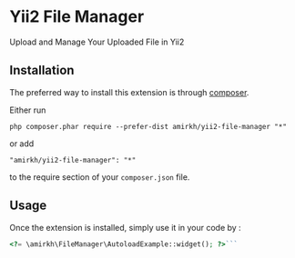 Yii2 File Manager
=================
Upload and Manage Your Uploaded File in Yii2

Installation
------------

The preferred way to install this extension is through [composer](http://getcomposer.org/download/).

Either run

```
php composer.phar require --prefer-dist amirkh/yii2-file-manager "*"
```

or add

```
"amirkh/yii2-file-manager": "*"
```

to the require section of your `composer.json` file.


Usage
-----

Once the extension is installed, simply use it in your code by  :

```php
<?= \amirkh\FileManager\AutoloadExample::widget(); ?>```
